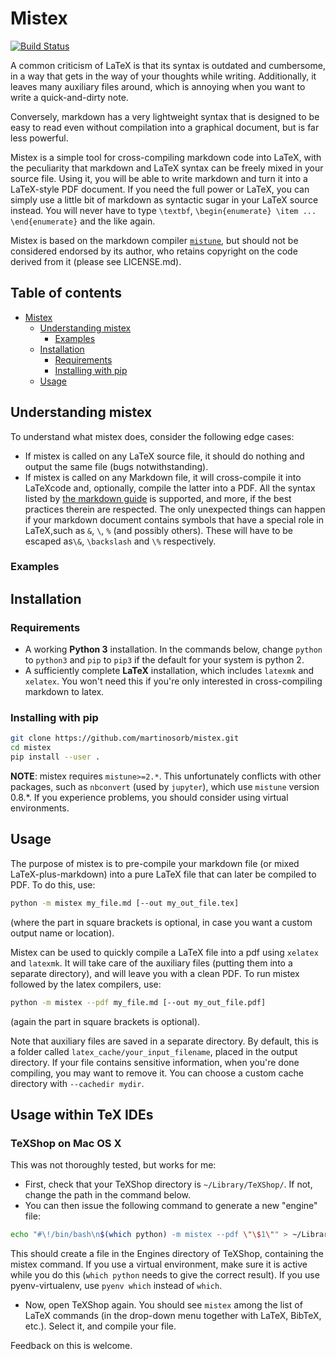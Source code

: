 # Mistex

[![Build Status](https://travis-ci.com/martinosorb/mistex.svg?branch=master)](https://travis-ci.com/martinosorb/mistex)

A common criticism of LaTeX is that its syntax is outdated and cumbersome, in a way that gets in the way of your thoughts while writing. Additionally, it leaves many auxiliary files around, which is annoying when you want to write a quick-and-dirty note.

Conversely, markdown has a very lightweight syntax that is designed to be easy to read even without compilation into a graphical document, but is far less powerful.

Mistex is a simple tool for cross-compiling markdown code into LaTeX, with the peculiarity that markdown and LaTeX syntax can be freely mixed in your source file. Using it, you will be able to write markdown and turn it into a LaTeX-style PDF document. If you need the full power or LaTeX, you can simply use a little bit of markdown as syntactic sugar in your LaTeX source instead. You will never have to type `\textbf`, `\begin{enumerate} \item ... \end{enumerate}` and the like again.

Mistex is based on the markdown compiler [`mistune`](https://github.com/lepture/mistune/), but should not be considered endorsed by its author, who retains copyright on the code derived from it (please see LICENSE.md).

## Table of contents

- [Mistex](#mistex)
  * [Understanding mistex](#understanding-mistex)
    + [Examples](#examples)
  * [Installation](#installation)
    + [Requirements](#requirements)
    + [Installing with pip](#installing-with-pip)
  * [Usage](#usage)

## Understanding mistex

To understand what mistex does, consider the following edge cases:
- If mistex is called on any LaTeX source file, it should do nothing and output the same file (bugs notwithstanding).
- If mistex is called on any Markdown file, it will cross-compile it into LaTeXcode and, optionally, compile the latter into a PDF. All the syntax listed by [the markdown guide](https://www.markdownguide.org/basic-syntax) is supported, and more, if the best practices therein are respected. The only unexpected things can happen if your markdown document contains symbols that have a special role in LaTeX,such as `&`, `\`, `%` (and possibly others). These will have to be escaped as`\&`, `\backslash` and `\%` respectively.

### Examples

## Installation

### Requirements
- A working **Python 3** installation. In the commands below, change `python` to `python3` and `pip` to `pip3` if the default for your system is python 2.
- A sufficiently complete **LaTeX** installation, which includes `latexmk` and `xelatex`. You won't need this if you're only interested in cross-compiling markdown to latex.

### Installing with pip
```bash
git clone https://github.com/martinosorb/mistex.git
cd mistex
pip install --user .
```

**NOTE**: mistex requires `mistune>=2.*`. This unfortunately conflicts with other packages, such as `nbconvert` (used by `jupyter`), which use `mistune` version 0.8.*. If you experience problems, you should consider using virtual environments.

## Usage

The purpose of mistex is to pre-compile your markdown file (or mixed LaTeX-plus-markdown) into a pure LaTeX file that can later be compiled to PDF. To do this, use:
```bash
python -m mistex my_file.md [--out my_out_file.tex]
```
(where the part in square brackets is optional, in case you want a custom output name or location).

Mistex can be used to quickly compile a LaTeX file into a pdf using `xelatex` and `latexmk`.
It will take care of the auxiliary files (putting them into a separate directory), and will leave you with a clean PDF.
To run mistex followed by the latex compilers, use:
```bash
python -m mistex --pdf my_file.md [--out my_out_file.pdf]
```
(again the part in square brackets is optional).

Note that auxiliary files are saved in a separate directory. By default, this
is a folder called `latex_cache/your_input_filename`, placed in the output directory.
If your file contains sensitive information, when you're done compiling, you may want to remove it. You can choose a custom cache directory with `--cachedir mydir`.

## Usage within TeX IDEs

### TeXShop on Mac OS X

This was not thoroughly tested, but works for me:
- First, check that your TeXShop directory is `~/Library/TeXShop/`. If not, change the path in the command below.
- You can then issue the following command to generate a new "engine" file:
```bash
echo "#\!/bin/bash\n$(which python) -m mistex --pdf \"\$1\"" > ~/Library/TeXShop/Engines/mistex.engine
```
This should create a file in the Engines directory of TeXShop, containing the mistex command.
If you use a virtual environment, make sure it is active while you do this (`which python` needs to give the correct result). If you use pyenv-virtualenv, use `pyenv which` instead of `which`.
- Now, open TeXShop again. You should see `mistex` among the list of LaTeX commands (in the drop-down menu together with LaTeX, BibTeX, etc.). Select it, and compile your file.

Feedback on this is welcome.
